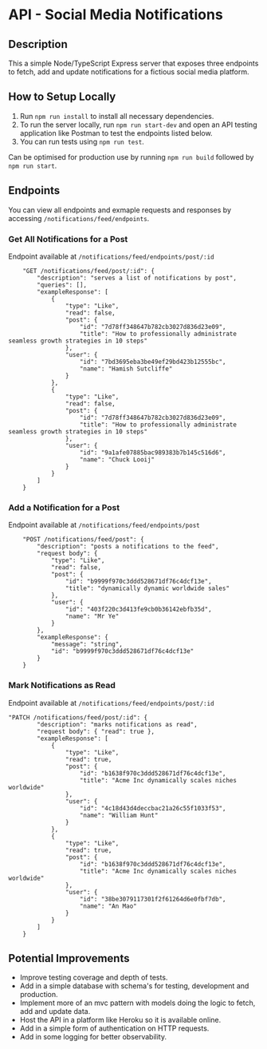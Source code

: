 # API - Social Media Notifications

## Description

This a simple Node/TypeScript Express server that exposes three endpoints to fetch, add and update notifications for a fictious social media platform.

## How to Setup Locally

1. Run `npm run install` to install all necessary dependencies.
2. To run the server locally, run `npm run start-dev` and open an API testing application like Postman to test the endpoints listed below.
3. You can run tests using `npm run test`.

Can be optimised for production use by running `npm run build` followed by `npm run start`.

## Endpoints

You can view all endpoints and exmaple requests and responses by accessing `/notifications/feed/endpoints`.

### Get All Notifications for a Post

Endpoint available at `/notifications/feed/endpoints/post/:id`

```
    "GET /notifications/feed/post/:id": {
        "description": "serves a list of notifications by post",
        "queries": [],
        "exampleResponse": [
            {
                "type": "Like",
                "read": false,
                "post": {
                    "id": "7d78ff348647b782cb3027d836d23e09",
                    "title": "How to professionally administrate seamless growth strategies in 10 steps"
                },
                "user": {
                    "id": "7bd3695eba3be49ef29bd423b12555bc",
                    "name": "Hamish Sutcliffe"
                }
            },
            {
                "type": "Like",
                "read": false,
                "post": {
                    "id": "7d78ff348647b782cb3027d836d23e09",
                    "title": "How to professionally administrate seamless growth strategies in 10 steps"
                },
                "user": {
                    "id": "9a1afe07885bac989383b7b145c516d6",
                    "name": "Chuck Looij"
                }
            }
        ]
    }
```

### Add a Notification for a Post

Endpoint available at `/notifications/feed/endpoints/post`

```
    "POST /notifications/feed/post": {
        "description": "posts a notifications to the feed",
        "request body": {
            "type": "Like",
            "read": false,
            "post": {
                "id": "b9999f970c3ddd528671df76c4dcf13e",
                "title": "dynamically dynamic worldwide sales"
            },
            "user": {
                "id": "403f220c3d413fe9cb0b36142ebfb35d",
                "name": "Mr Ye"
            }
        },
        "exampleResponse": {
            "message": "string",
            "id": "b9999f970c3ddd528671df76c4dcf13e"
        }
    }
```
### Mark Notifications as Read

Endpoint available at `/notifications/feed/endpoints/post/:id`

```
"PATCH /notifications/feed/post/:id": {
        "description": "marks notifications as read",
        "request body": { "read": true },
        "exampleResponse": [
            {
                "type": "Like",
                "read": true,
                "post": {
                    "id": "b1638f970c3ddd528671df76c4dcf13e",
                    "title": "Acme Inc dynamically scales niches worldwide"
                },
                "user": {
                    "id": "4c18d43d4deccbac21a26c55f1033f53",
                    "name": "William Hunt"
                }
            },
            {
                "type": "Like",
                "read": true,
                "post": {
                    "id": "b1638f970c3ddd528671df76c4dcf13e",
                    "title": "Acme Inc dynamically scales niches worldwide"
                },
                "user": {
                    "id": "38be3079117301f2f61264d6e0fbf7db",
                    "name": "An Mao"
                }
            }
        ]
    }
```
## Potential Improvements

- Improve testing coverage and depth of tests.
- Add in a simple database with schema's for testing, development and production.
- Implement more of an mvc pattern with models doing the logic to fetch, add and update data. 
- Host the API in a platform like Heroku so it is available online.
- Add in a simple form of authentication on HTTP requests.
- Add in some logging for better observability.
